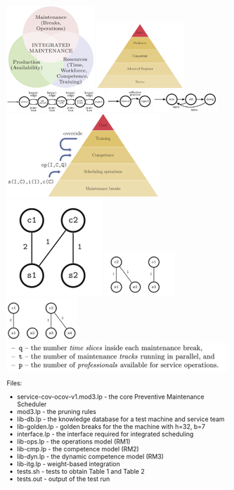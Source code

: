 <img src="images/integrated.png" width="200">
<img src="images/Benner.png" width="200">
<img src="images/BennerFSM.png" height="50">
<img src="images/BennerSimple.png" height="50">
<img src="images/Reset.png" height="50">
<img src="images/interfaces.png" width="350">
<img src="images/ops1.png" heigth="50">
<img src="images/ops2.png" height="100">
<img src="images/ops3.png" height="100">
<img src="images/params.png" width="550">

Files:

* service-cov-ocov-v1.mod3.lp - the core Preventive Maintenance Scheduler
* mod3.lp - the pruning rules
* lib-db.lp - the knowledge database for a test machine and service team
* lib-golden.lp - golden breaks for the the machine with h=32, b=7
* interface.lp - the interface required for integrated scheduling
* lib-ops.lp - the operations model (RM1)
* lib-cmp.lp - the competence model (RM2)
* lib-dyn.lp - the dynamic competence model (RM3)
* lib-itg.lp - weight-based integration
* tests.sh - tests to obtain Table 1 and Table 2
* tests.out - output of the test run


